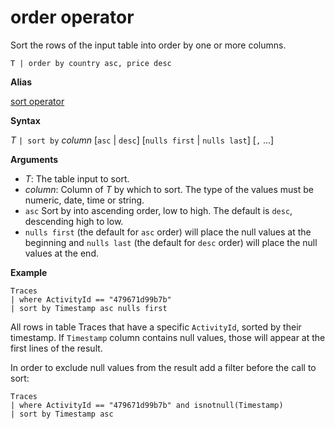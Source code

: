 # order operator 

Sort the rows of the input table into order by one or more columns.

    T | order by country asc, price desc

**Alias**

[sort operator](query_language_sortoperator.md)

**Syntax**

*T* `| sort by` *column* [`asc` | `desc`] [`nulls first` | `nulls last`] [`,` ...]

**Arguments**

* *T*: The table input to sort.
* *column*: Column of *T* by which to sort. The type of the values must be numeric, date, time or string.
* `asc` Sort by into ascending order, low to high. The default is `desc`, descending high to low.
* `nulls first` (the default for `asc` order) will place the null values at the beginning and `nulls last` (the default for `desc` order) will place the null values at the end.

**Example**

<!-- csl -->
```
Traces
| where ActivityId == "479671d99b7b"
| sort by Timestamp asc nulls first
```

All rows in table Traces that have a specific `ActivityId`, sorted by their timestamp. If `Timestamp` column contains null values, those will appear at the first lines of the result.

In order to exclude null values from the result add a filter before the call to sort:

<!-- csl -->
```
Traces
| where ActivityId == "479671d99b7b" and isnotnull(Timestamp)
| sort by Timestamp asc
```
